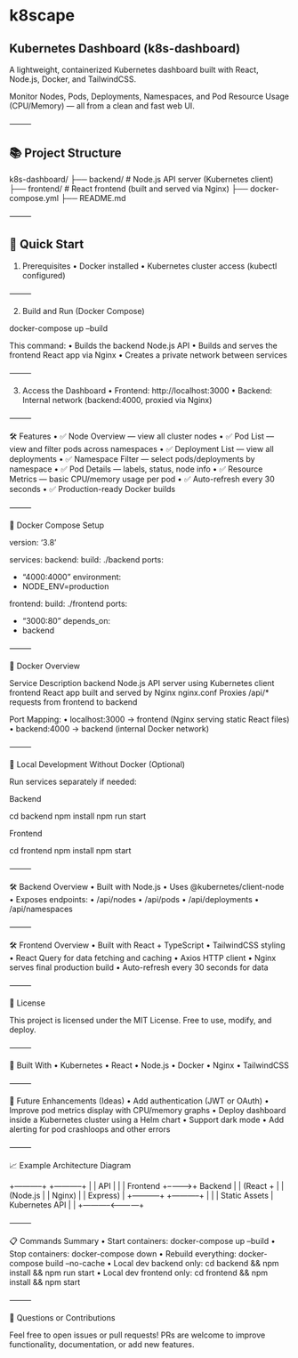 # k8scape

## Kubernetes Dashboard (k8s-dashboard)

A lightweight, containerized Kubernetes dashboard built with React, Node.js, Docker, and TailwindCSS.

Monitor Nodes, Pods, Deployments, Namespaces, and Pod Resource Usage (CPU/Memory) — all from a clean and fast web UI.

⸻

## 📚 Project Structure

k8s-dashboard/
├── backend/        # Node.js API server (Kubernetes client)
├── frontend/       # React frontend (built and served via Nginx)
├── docker-compose.yml
├── README.md

⸻

## 🚀 Quick Start

1. Prerequisites
	•	Docker installed
	•	Kubernetes cluster access (kubectl configured)

⸻

2. Build and Run (Docker Compose)

docker-compose up –build

This command:
	•	Builds the backend Node.js API
	•	Builds and serves the frontend React app via Nginx
	•	Creates a private network between services

⸻

3. Access the Dashboard
	•	Frontend: http://localhost:3000
	•	Backend: Internal network (backend:4000, proxied via Nginx)

⸻

🛠️ Features
	•	✅ Node Overview — view all cluster nodes
	•	✅ Pod List — view and filter pods across namespaces
	•	✅ Deployment List — view all deployments
	•	✅ Namespace Filter — select pods/deployments by namespace
	•	✅ Pod Details — labels, status, node info
	•	✅ Resource Metrics — basic CPU/memory usage per pod
	•	✅ Auto-refresh every 30 seconds
	•	✅ Production-ready Docker builds

⸻

📂 Docker Compose Setup

version: ‘3.8’

services:
backend:
build: ./backend
ports:
- “4000:4000”
environment:
- NODE_ENV=production

frontend:
build: ./frontend
ports:
- “3000:80”
depends_on:
- backend

⸻

🐳 Docker Overview

Service     Description
backend     Node.js API server using Kubernetes client
frontend    React app built and served by Nginx
nginx.conf  Proxies /api/* requests from frontend to backend

Port Mapping:
	•	localhost:3000 → frontend (Nginx serving static React files)
	•	backend:4000 → backend (internal Docker network)

⸻

📝 Local Development Without Docker (Optional)

Run services separately if needed:

Backend

cd backend
npm install
npm run start

Frontend

cd frontend
npm install
npm start

⸻

🛠️ Backend Overview
	•	Built with Node.js
	•	Uses @kubernetes/client-node
	•	Exposes endpoints:
	•	/api/nodes
	•	/api/pods
	•	/api/deployments
	•	/api/namespaces

⸻

🛠️ Frontend Overview
	•	Built with React + TypeScript
	•	TailwindCSS styling
	•	React Query for data fetching and caching
	•	Axios HTTP client
	•	Nginx serves final production build
	•	Auto-refresh every 30 seconds for data

⸻

📜 License

This project is licensed under the MIT License.
Free to use, modify, and deploy.

⸻

🙌 Built With
	•	Kubernetes
	•	React
	•	Node.js
	•	Docker
	•	Nginx
	•	TailwindCSS

⸻

🚀 Future Enhancements (Ideas)
	•	Add authentication (JWT or OAuth)
	•	Improve pod metrics display with CPU/memory graphs
	•	Deploy dashboard inside a Kubernetes cluster using a Helm chart
	•	Support dark mode
	•	Add alerting for pod crashloops and other errors

⸻

📈 Example Architecture Diagram

+———–+         +———–+
|           |  API    |           |
| Frontend  +––––>+  Backend  |
| (React +  |         | (Node.js  |
|  Nginx)   |         |  Express) |
+———–+         +———–+
|                     |
| Static Assets        | Kubernetes API
|                      |
+———–<–––––+

⸻

📋 Commands Summary
	•	Start containers:
docker-compose up –build
	•	Stop containers:
docker-compose down
	•	Rebuild everything:
docker-compose build –no-cache
	•	Local dev backend only:
cd backend && npm install && npm run start
	•	Local dev frontend only:
cd frontend && npm install && npm start

⸻

💬 Questions or Contributions

Feel free to open issues or pull requests!
PRs are welcome to improve functionality, documentation, or add new features.
